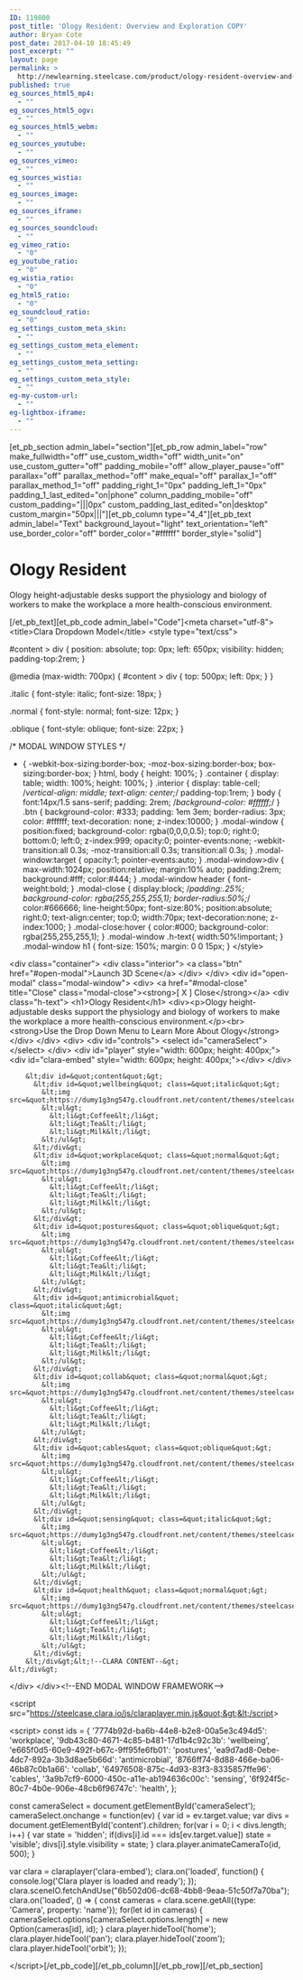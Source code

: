 ```yaml
---
ID: 119800
post_title: 'Ology Resident: Overview and Exploration COPY'
author: Bryan Cote
post_date: 2017-04-10 18:45:49
post_excerpt: ""
layout: page
permalink: >
  http://newlearning.steelcase.com/product/ology-resident-overview-and-exploration-2/
published: true
eg_sources_html5_mp4:
  - ""
eg_sources_html5_ogv:
  - ""
eg_sources_html5_webm:
  - ""
eg_sources_youtube:
  - ""
eg_sources_vimeo:
  - ""
eg_sources_wistia:
  - ""
eg_sources_image:
  - ""
eg_sources_iframe:
  - ""
eg_sources_soundcloud:
  - ""
eg_vimeo_ratio:
  - "0"
eg_youtube_ratio:
  - "0"
eg_wistia_ratio:
  - "0"
eg_html5_ratio:
  - "0"
eg_soundcloud_ratio:
  - "0"
eg_settings_custom_meta_skin:
  - ""
eg_settings_custom_meta_element:
  - ""
eg_settings_custom_meta_setting:
  - ""
eg_settings_custom_meta_style:
  - ""
eg-my-custom-url:
  - ""
eg-lightbox-iframe:
  - ""
---
```

[et_pb_section admin_label="section"][et_pb_row admin_label="row" make_fullwidth="off" use_custom_width="off" width_unit="on" use_custom_gutter="off" padding_mobile="off" allow_player_pause="off" parallax="off" parallax_method="off" make_equal="off" parallax_1="off" parallax_method_1="off" padding_right_1="0px" padding_left_1="0px" padding_1_last_edited="on|phone" column_padding_mobile="off" custom_padding="|||0px" custom_padding_last_edited="on|desktop" custom_margin="50px|||"][et_pb_column type="4_4"][et_pb_text admin_label="Text" background_layout="light" text_orientation="left" use_border_color="off" border_color="#ffffff" border_style="solid"]

<h1>Ology Resident</h1>
Ology height-adjustable desks support the physiology and biology of workers to make the workplace a more health-conscious environment.

[/et_pb_text][et_pb_code admin_label="Code"]&lt;meta charset=&quot;utf-8&quot;&gt;
&lt;title&gt;Clara Dropdown Model&lt;/title&gt;
&lt;style type=&quot;text/css&quot;&gt;


#content &gt; div {
  position: absolute;
  top: 0px;
  left: 650px;
  visibility: hidden;
  padding-top:2rem;
}

@media (max-width: 700px) {
  #content &gt; div {
    top: 500px;
    left: 0px;
  }
}


.italic {
  font-style: italic;
  font-size: 18px;
}

.normal {
  font-style: normal;
  font-size: 12px;
}

.oblique {
  font-style: oblique;
  font-size: 22px;
}

/* MODAL WINDOW STYLES */
* {
  -webkit-box-sizing:border-box;
  -moz-box-sizing:border-box;
  box-sizing:border-box;
}
html, body {
  height: 100%;
}
.container {
  display: table;
  width: 100%;
  height: 100%;
}
.interior {
  display: table-cell;
  /*vertical-align: middle;
  text-align: center;*/
  padding-top:1rem;
}
body {
  font:14px/1.5 sans-serif;
  padding: 2rem;
  /*background-color: #ffffff;*/
}
.btn {
  background-color: #333;
  padding: 1em 3em;
  border-radius: 3px;
  color: #ffffff;
  text-decoration: none;
  z-index:10000;
}
.modal-window {
  position:fixed;
  background-color: rgba(0,0,0,0.5);
  top:0;
  right:0;
  bottom:0;
  left:0;
  z-index:999;
  opacity:0;
  pointer-events:none;
  -webkit-transition:all 0.3s;
  -moz-transition:all 0.3s;
  transition:all 0.3s;
}
.modal-window:target {
  opacity:1;
  pointer-events:auto;
}
.modal-window&gt;div {
  max-width:1024px;
  position:relative;
  margin:10% auto;
  padding:2rem;
  background:#fff;
  color:#444;
}
.modal-window header {
  font-weight:bold;
}
.modal-close {
  display:block;
  /*padding:.25%;
  background-color: rgba(255,255,255,1);
  border-radius:50%;*/
  color:#666666;
  line-height:50px;
  font-size:80%;
  position:absolute;
  right:0;
  text-align:center;
  top:0;
  width:70px;
  text-decoration:none;
  z-index:1000;
}
.modal-close:hover {
  color:#000;
  background-color: rgba(255,255,255,1);
}
.modal-window .h-text{
  width:50%!important;
  }
.modal-window h1 {
  font-size: 150%;
  margin: 0 0 15px;
}
&lt;/style&gt;



&lt;div class=&quot;container&quot;&gt;
    &lt;div class=&quot;interior&quot;&gt;
      &lt;a class=&quot;btn&quot; href=&quot;#open-modal&quot;&gt;Launch 3D Scene&lt;/a&gt;
    &lt;/div&gt;
  &lt;/div&gt;
  &lt;div id=&quot;open-modal&quot; class=&quot;modal-window&quot;&gt;
    &lt;div&gt;
      &lt;a href=&quot;#modal-close&quot; title=&quot;Close&quot; class=&quot;modal-close&quot;&gt;&lt;strong&gt;[ X ] Close&lt;/strong&gt;&lt;/a&gt;
       &lt;div class=&quot;h-text&quot;&gt;
         &lt;h1&gt;Ology Resident&lt;/h1&gt;
         &lt;div&gt;&lt;p&gt;Ology height-adjustable desks support the physiology and biology of workers to make the workplace a more health-conscious environment.&lt;/p&gt;&lt;br&gt;
&lt;strong&gt;Use the Drop Down Menu to Learn More About Ology&lt;/strong&gt;
       &lt;/div&gt;
    &lt;/div&gt;
      &lt;div&gt;
        &lt;div id=&quot;controls&quot;&gt;
          &lt;select id=&quot;cameraSelect&quot;&gt;
          &lt;/select&gt;
        &lt;/div&gt;
        &lt;div id=&quot;player&quot; style=&quot;width: 600px; height: 400px;&quot;&gt;
          &lt;div id=&quot;clara-embed&quot; style=&quot;width: 600px; height: 400px;&quot;&gt;&lt;/div&gt;
        &lt;/div&gt;
        
        &lt;div id=&quot;content&quot;&gt;
          &lt;div id=&quot;wellbeing&quot; class=&quot;italic&quot;&gt;
            &lt;img src=&quot;https://dumy1g3ng547g.cloudfront.net/content/themes/steelcase/img/logo.svg&quot;&gt;
            &lt;ul&gt;
              &lt;li&gt;Coffee&lt;/li&gt;
              &lt;li&gt;Tea&lt;/li&gt;
              &lt;li&gt;Milk&lt;/li&gt;
            &lt;/ul&gt;
          &lt;/div&gt;
          &lt;div id=&quot;workplace&quot; class=&quot;normal&quot;&gt;
            &lt;img src=&quot;https://dumy1g3ng547g.cloudfront.net/content/themes/steelcase/img/logo.svg&quot;&gt;
            &lt;ul&gt;
              &lt;li&gt;Coffee&lt;/li&gt;
              &lt;li&gt;Tea&lt;/li&gt;
              &lt;li&gt;Milk&lt;/li&gt;
            &lt;/ul&gt;
          &lt;/div&gt;
          &lt;div id=&quot;postures&quot; class=&quot;oblique&quot;&gt;
            &lt;img src=&quot;https://dumy1g3ng547g.cloudfront.net/content/themes/steelcase/img/logo.svg&quot;&gt;
            &lt;ul&gt;
              &lt;li&gt;Coffee&lt;/li&gt;
              &lt;li&gt;Tea&lt;/li&gt;
              &lt;li&gt;Milk&lt;/li&gt;
            &lt;/ul&gt;
          &lt;/div&gt;
          &lt;div id=&quot;antimicrobial&quot; class=&quot;italic&quot;&gt;
            &lt;img src=&quot;https://dumy1g3ng547g.cloudfront.net/content/themes/steelcase/img/logo.svg&quot;&gt;
            &lt;ul&gt;
              &lt;li&gt;Coffee&lt;/li&gt;
              &lt;li&gt;Tea&lt;/li&gt;
              &lt;li&gt;Milk&lt;/li&gt;
            &lt;/ul&gt;
          &lt;/div&gt;
          &lt;div id=&quot;collab&quot; class=&quot;normal&quot;&gt;
            &lt;img src=&quot;https://dumy1g3ng547g.cloudfront.net/content/themes/steelcase/img/logo.svg&quot;&gt;
            &lt;ul&gt;
              &lt;li&gt;Coffee&lt;/li&gt;
              &lt;li&gt;Tea&lt;/li&gt;
              &lt;li&gt;Milk&lt;/li&gt;
            &lt;/ul&gt;
          &lt;/div&gt;
          &lt;div id=&quot;cables&quot; class=&quot;oblique&quot;&gt;
            &lt;img src=&quot;https://dumy1g3ng547g.cloudfront.net/content/themes/steelcase/img/logo.svg&quot;&gt;     
            &lt;ul&gt;
              &lt;li&gt;Coffee&lt;/li&gt;
              &lt;li&gt;Tea&lt;/li&gt;
              &lt;li&gt;Milk&lt;/li&gt;
            &lt;/ul&gt;
          &lt;/div&gt;
          &lt;div id=&quot;sensing&quot; class=&quot;italic&quot;&gt;
            &lt;img src=&quot;https://dumy1g3ng547g.cloudfront.net/content/themes/steelcase/img/logo.svg&quot;&gt;    
            &lt;ul&gt;
              &lt;li&gt;Coffee&lt;/li&gt;
              &lt;li&gt;Tea&lt;/li&gt;
              &lt;li&gt;Milk&lt;/li&gt;
            &lt;/ul&gt;
          &lt;/div&gt;
          &lt;div id=&quot;health&quot; class=&quot;normal&quot;&gt;
            &lt;img src=&quot;https://dumy1g3ng547g.cloudfront.net/content/themes/steelcase/img/logo.svg&quot;&gt;     
            &lt;ul&gt;
              &lt;li&gt;Coffee&lt;/li&gt;
              &lt;li&gt;Tea&lt;/li&gt;
              &lt;li&gt;Milk&lt;/li&gt;
            &lt;/ul&gt;
          &lt;/div&gt;
        &lt;/div&gt;&lt;!--CLARA CONTENT--&gt;
    &lt;/div&gt;
  &lt;/div&gt;
&lt;/div&gt;&lt;!--END MODAL WINDOW FRAMEWORK--&gt;
  
&lt;script src=&quot;https://steelcase.clara.io/js/claraplayer.min.js&quot;&gt;&lt;/script&gt; 

&lt;script&gt;
const ids = {
  &#x27;7774b92d-ba6b-44e8-b2e8-00a5e3c494d5&#x27;: &#x27;workplace&#x27;,
  &#x27;9db43c80-4671-4c85-b481-17d1b4c92c3b&#x27;: &#x27;wellbeing&#x27;,
  &#x27;e665f0d5-60e9-492f-b67c-9ff95fe6fb01&#x27;: &#x27;postures&#x27;,
  &#x27;ea9d7ad8-0ebe-4dc7-892a-3b3d8ae5b66d&#x27;: &#x27;antimicrobial&#x27;,
  &#x27;8766ff74-8d88-466e-ba06-46b87c0b1a66&#x27;: &#x27;collab&#x27;,
  &#x27;64976508-875c-4d93-83f3-8335857ffe96&#x27;: &#x27;cables&#x27;,
  &#x27;3a9b7cf9-6000-450c-a11e-ab194636c00c&#x27;: &#x27;sensing&#x27;,
  &#x27;6f924f5c-80c7-4b0e-906e-48cb6f96747c&#x27;: &#x27;health&#x27;,
};

const cameraSelect = document.getElementById(&#x27;cameraSelect&#x27;);
cameraSelect.onchange = function(ev) {
   var id = ev.target.value;
   var divs = document.getElementById(&#x27;content&#x27;).children;
   for(var i = 0; i &lt; divs.length; i++) {
     var state = &#x27;hidden&#x27;;
     if(divs[i].id === ids[ev.target.value])
       state = &#x27;visible&#x27;;
     divs[i].style.visibility = state;
   }
   clara.player.animateCameraTo(id, 500);
}

var clara = claraplayer(&#x27;clara-embed&#x27;); 
clara.on(&#x27;loaded&#x27;, function() { console.log(&#x27;Clara player is loaded and ready&#x27;); }); 
clara.sceneIO.fetchAndUse(&quot;6b502d06-dc68-4bb8-9eaa-51c50f7a70ba&quot;); 
clara.on(&#x27;loaded&#x27;, () =&gt; { 
  const cameras = clara.scene.getAll({type: &#x27;Camera&#x27;, property: &#x27;name&#x27;}); 
  for(let id in cameras) { 
    cameraSelect.options[cameraSelect.options.length] = new Option(cameras[id], id);
  } 
  clara.player.hideTool(&#x27;home&#x27;);
  clara.player.hideTool(&#x27;pan&#x27;);
  clara.player.hideTool(&#x27;zoom&#x27;);
  clara.player.hideTool(&#x27;orbit&#x27;);
});


&lt;/script&gt;[/et_pb_code][/et_pb_column][/et_pb_row][/et_pb_section]